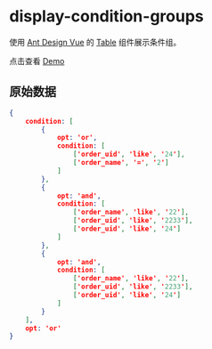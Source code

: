 # display-condition-groups

使用 [Ant Design Vue](https://antdv.com) 的 [Table](https://antdv.com/components/table-cn/) 组件展示条件组。

点击查看 [Demo](https://k8scat.github.io/display-condition-groups/)

## 原始数据

```json
{
    condition: [
        {
            opt: 'or',
            condition: [
                ['order_uid', 'like', '24'],
                ['order_name', '=', '2']
            ]
        },
        {
            opt: 'and',
            condition: [
                ['order_name', 'like', '22'],
                ['order_uid', 'like', '2233'],
                ['order_uid', 'like', '24']
            ]
        },
        {
            opt: 'and',
            condition: [
                ['order_name', 'like', '22'],
                ['order_uid', 'like', '2233'],
                ['order_uid', 'like', '24']
            ]
        }
    ],
    opt: 'or'
}
```
